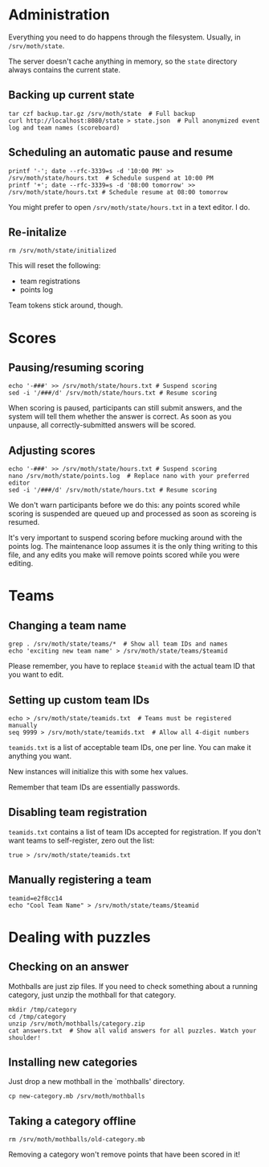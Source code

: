 Administration
=========

Everything you need to do happens through the filesystem.
Usually, in `/srv/moth/state`.

The server doesn't cache anything in memory,
so the `state` directory always contains the current state.


Backing up current state
---------------------------

    tar czf backup.tar.gz /srv/moth/state  # Full backup
    curl http://localhost:8080/state > state.json  # Pull anonymized event log and team names (scoreboard)



Scheduling an automatic pause and resume
-----------------------------------

    printf '-'; date --rfc-3339=s -d '10:00 PM' >> /srv/moth/state/hours.txt  # Schedule suspend at 10:00 PM
    printf '+'; date --rfc-3339=s -d '08:00 tomorrow' >> /srv/moth/state/hours.txt # Schedule resume at 08:00 tomorrow

You might prefer to open `/srv/moth/state/hours.txt` in a text editor.
I do.


Re-initalize
-------------------

    rm /srv/moth/state/initialized

This will reset the following:

* team registrations
* points log

Team tokens stick around, though.


Scores
=======

Pausing/resuming scoring
-------------------

    echo '-###' >> /srv/moth/state/hours.txt # Suspend scoring
    sed -i '/###/d' /srv/moth/state/hours.txt # Resume scoring

When scoring is paused,
participants can still submit answers,
and the system will tell them whether the answer is correct.
As soon as you unpause,
all correctly-submitted answers will be scored.


Adjusting scores
------------------

    echo '-###' >> /srv/moth/state/hours.txt # Suspend scoring
    nano /srv/moth/state/points.log  # Replace nano with your preferred editor
    sed -i '/###/d' /srv/moth/state/hours.txt # Resume scoring

We don't warn participants before we do this:
any points scored while scoring is suspended are queued up and processed as soon as scoreing is resumed.

It's very important to suspend scoring before mucking around with the points log.
The maintenance loop assumes it is the only thing writing to this file,
and any edits you make will remove points scored while you were editing.


Teams
=====

Changing a team name
----------------------

    grep . /srv/moth/state/teams/*  # Show all team IDs and names
    echo 'exciting new team name' > /srv/moth/state/teams/$teamid

Please remember, you have to replace `$teamid` with the actual team ID that you want to edit.


Setting up custom team IDs
-------------------

    echo > /srv/moth/state/teamids.txt  # Teams must be registered manually
    seq 9999 > /srv/moth/state/teamids.txt  # Allow all 4-digit numbers

`teamids.txt` is a list of acceptable team IDs,
one per line.
You can make it anything you want.

New instances will initialize this with some hex values.

Remember that team IDs are essentially passwords.


Disabling team registration
---------------------

`teamids.txt` contains a list of team IDs accepted for registration.
If you don't want teams to self-register,
zero out the list:

    true > /srv/moth/state/teamids.txt


Manually registering a team
------------------

    teamid=e2f8cc14
    echo "Cool Team Name" > /srv/moth/state/teams/$teamid


Dealing with puzzles
===========

Checking on an answer
----------------------

Mothballs are just zip files.
If you need to check something about a running category,
just unzip the mothball for that category.

    mkdir /tmp/category
    cd /tmp/category
    unzip /srv/moth/mothballs/category.zip
    cat answers.txt  # Show all valid answers for all puzzles. Watch your shoulder!


Installing new categories
-------------------

Just drop a new mothball in the `mothballs' directory.

    cp new-category.mb /srv/moth/mothballs


Taking a category offline
-------------------------

    rm /srv/moth/mothballs/old-category.mb

Removing a category won't remove points that have been scored in it!
